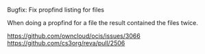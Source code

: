 Bugfix: Fix propfind listing for files

When doing a propfind for a file the result contained the files twice.

https://github.com/owncloud/ocis/issues/3066
https://github.com/cs3org/reva/pull/2506
